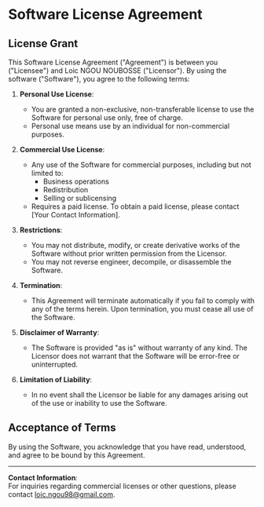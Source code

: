 # Software License Agreement

## License Grant

This Software License Agreement ("Agreement") is between you ("Licensee") and Loic NGOU NOUBOSSE ("Licensor"). By using the software ("Software"), you agree to the following terms:

1. **Personal Use License**: 
   - You are granted a non-exclusive, non-transferable license to use the Software for personal use only, free of charge. 
   - Personal use means use by an individual for non-commercial purposes.

2. **Commercial Use License**: 
   - Any use of the Software for commercial purposes, including but not limited to: 
     - Business operations
     - Redistribution
     - Selling or sublicensing
   - Requires a paid license. To obtain a paid license, please contact [Your Contact Information].

3. **Restrictions**: 
   - You may not distribute, modify, or create derivative works of the Software without prior written permission from the Licensor.
   - You may not reverse engineer, decompile, or disassemble the Software.

4. **Termination**: 
   - This Agreement will terminate automatically if you fail to comply with any of the terms herein. Upon termination, you must cease all use of the Software.

5. **Disclaimer of Warranty**: 
   - The Software is provided "as is" without warranty of any kind. The Licensor does not warrant that the Software will be error-free or uninterrupted.

6. **Limitation of Liability**: 
   - In no event shall the Licensor be liable for any damages arising out of the use or inability to use the Software.

## Acceptance of Terms

By using the Software, you acknowledge that you have read, understood, and agree to be bound by this Agreement.

---

**Contact Information**:  
For inquiries regarding commercial licenses or other questions, please contact loic.ngou98@gmail.com.
